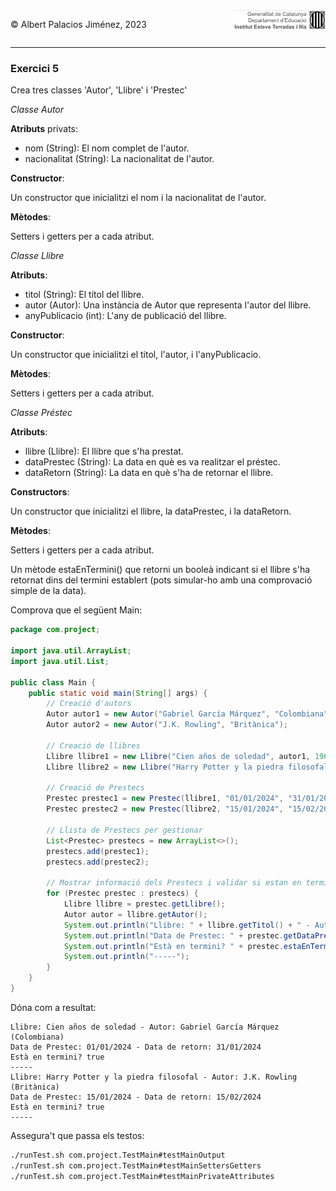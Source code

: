 <div style="display: flex; width: 100%;">
    <div style="flex: 1; padding: 0px;">
        <p>© Albert Palacios Jiménez, 2023</p>
    </div>
    <div style="flex: 1; padding: 0px; text-align: right;">
        <img src="../../assets/ieti.png" height="32" alt="Logo de IETI" style="max-height: 32px;">
    </div>
</div>
<hr/>

### Exercici 5

Crea tres classes 'Autor', 'Llibre' i 'Prestec'

*Classe Autor*

**Atributs** privats:

- nom (String): El nom complet de l'autor.
- nacionalitat (String): La nacionalitat de l'autor.

**Constructor**:

Un constructor que inicialitzi el nom i la nacionalitat de l'autor.

**Mètodes**:

Setters i getters per a cada atribut.

*Classe Llibre*

**Atributs**:

- titol (String): El títol del llibre.
- autor (Autor): Una instància de Autor que representa l'autor del llibre.
- anyPublicacio (int): L'any de publicació del llibre.

**Constructor**:

Un constructor que inicialitzi el titol, l'autor, i l'anyPublicacio.

**Mètodes**:

Setters i getters per a cada atribut.

*Classe Préstec*

**Atributs**:

- llibre (Llibre): El llibre que s'ha prestat.
- dataPrestec (String): La data en què es va realitzar el préstec.
- dataRetorn (String): La data en què s'ha de retornar el llibre.

**Constructors**:

Un constructor que inicialitzi el llibre, la dataPrestec, i la dataRetorn.

**Mètodes**:

Setters i getters per a cada atribut.

Un mètode estaEnTermini() que retorni un booleà indicant si el llibre s'ha retornat dins del termini establert (pots simular-ho amb una comprovació simple de la data).

Comprova que el següent Main:

```java
package com.project;

import java.util.ArrayList;
import java.util.List;

public class Main {
    public static void main(String[] args) {
        // Creació d'autors
        Autor autor1 = new Autor("Gabriel García Márquez", "Colombiana");
        Autor autor2 = new Autor("J.K. Rowling", "Britànica");

        // Creació de llibres
        Llibre llibre1 = new Llibre("Cien años de soledad", autor1, 1967);
        Llibre llibre2 = new Llibre("Harry Potter y la piedra filosofal", autor2, 1997);

        // Creació de Prestecs
        Prestec prestec1 = new Prestec(llibre1, "01/01/2024", "31/01/2024");
        Prestec prestec2 = new Prestec(llibre2, "15/01/2024", "15/02/2024");

        // Llista de Prestecs per gestionar
        List<Prestec> prestecs = new ArrayList<>();
        prestecs.add(prestec1);
        prestecs.add(prestec2);

        // Mostrar informació dels Prestecs i validar si estan en termini
        for (Prestec prestec : prestecs) {
            Llibre llibre = prestec.getLlibre();
            Autor autor = llibre.getAutor();
            System.out.println("Llibre: " + llibre.getTitol() + " - Autor: " + autor.getNom() + " (" + autor.getNacionalitat() + ")");
            System.out.println("Data de Prestec: " + prestec.getDataPrestec() + " - Data de retorn: " + prestec.getDataRetorn());
            System.out.println("Està en termini? " + prestec.estaEnTermini());
            System.out.println("-----");
        }
    }
}
```

Dóna com a resultat:

```text
Llibre: Cien años de soledad - Autor: Gabriel García Márquez (Colombiana)
Data de Prestec: 01/01/2024 - Data de retorn: 31/01/2024
Està en termini? true
-----
Llibre: Harry Potter y la piedra filosofal - Autor: J.K. Rowling (Britànica)
Data de Prestec: 15/01/2024 - Data de retorn: 15/02/2024
Està en termini? true
-----
```

Assegura't que passa els testos:

```bash
./runTest.sh com.project.TestMain#testMainOutput
./runTest.sh com.project.TestMain#testMainSettersGetters
./runTest.sh com.project.TestMain#testMainPrivateAttributes

